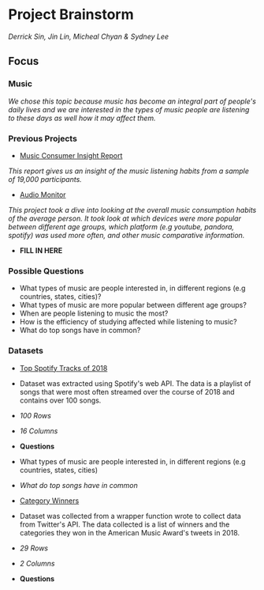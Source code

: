 # Project Brainstorm
*Derrick Sin, Jin Lin, Micheal Chyan & Sydney Lee*

## Focus
### Music
*We chose this topic because music has become an integral part of people's daily lives and we are interested in the types of music people are listening to these days as well how it may affect them.*

### Previous Projects
- [Music Consumer Insight Report](https://www.ifpi.org/downloads/music-consumer-insight-report-2018.pdf)

 *This report gives us an insight of the music listening habits from a sample of 19,000 participants.*

- [Audio Monitor](https://musicbiz.org/wp-content/uploads/2018/09/AM_US_2018_V5.pdf)

 *This project took a dive into looking at the overall music consumption habits of the average person.*
 *It took look at which devices were more popular between different age groups, which platform (e.g youtube, pandora, spotify) was used more often, and other music comparative information.*

- **FILL IN HERE**

### Possible Questions
- What types of music are people interested in, in different regions (e.g countries, states, cities)?
- What types of music are more popular between different age groups?
- When are people listening to music the most?
- How is the efficiency of studying affected while listening to music?
- What do top songs have in common?

### Datasets

- [Top Spotify Tracks of 2018](https://www.kaggle.com/nadintamer/top-spotify-tracks-of-2018)

 - Dataset was extracted using Spotify's web API. The data is a playlist of songs that were most often streamed
 over the course of 2018 and contains over 100 songs.

 - *100 Rows*
 - *16 Columns*
 - **Questions**
  - What types of music are people interested in, in different regions (e.g countries, states, cities)
  - *What do top songs have in common*

- [Category Winners](https://www.kaggle.com/eliasdabbas/american_music_awards_tweets#categories_winners.csv)

 - Dataset was collected from a wrapper function wrote to collect data from Twitter's API. The data collected is a list of winners
 and the categories they won in the American Music Award's tweets in 2018.

 - *29 Rows*
 - *2 Columns*
 - **Questions**  
